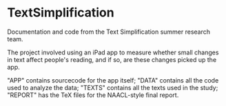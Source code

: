 # TextSimplification
Documentation and code from the Text Simplification summer research team.

The project involved using an iPad app to measure whether small changes in text affect people's reading, and if so, are these changes picked up the app.

"APP" contains sourcecode for the app itself; "DATA" contains all the code used to analyze the data; "TEXTS" contains all the texts used in the study; "REPORT" has the TeX files for the NAACL-style final report.
